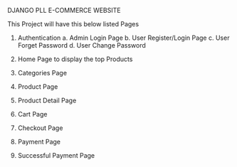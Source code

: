 DJANGO PLL E-COMMERCE WEBSITE

This Project will have this below listed Pages

   1. Authentication
      a. Admin Login Page
      b. User Register/Login Page
      c. User Forget Password
      d. User Change Password
      
   2. Home Page to display the top Products
   3. Categories Page
   4. Product Page
   5. Product Detail Page
   6. Cart Page
   7. Checkout Page
   8. Payment Page
   9. Successful Payment Page

      
